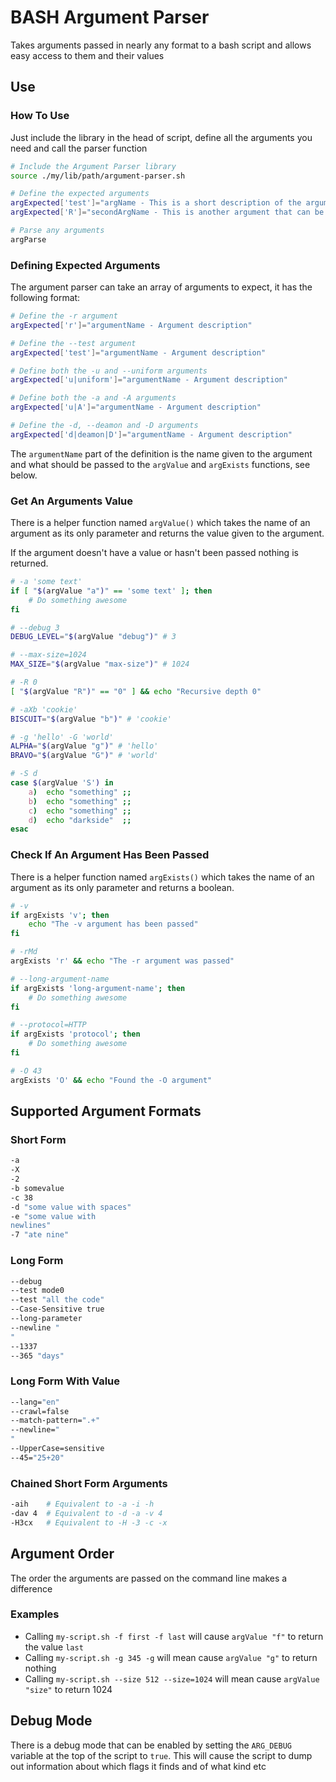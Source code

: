 # BASH Argument Parser

Takes arguments passed in nearly any format to a bash script and allows easy access to them and their values

## Use

### How To Use

Just include the library in the head of script, define all the arguments you need and call the parser function

```bash
# Include the Argument Parser library
source ./my/lib/path/argument-parser.sh

# Define the expected arguments
argExpected['test']="argName - This is a short description of the argument and what it does"
argExpected['R']="secondArgName - This is another argument that can be passed"

# Parse any arguments
argParse
```

### Defining Expected Arguments

The argument parser can take an array of arguments to expect, it has the following format:

```bash
# Define the -r argument
argExpected['r']="argumentName - Argument description"

# Define the --test argument
argExpected['test']="argumentName - Argument description"

# Define both the -u and --uniform arguments
argExpected['u|uniform']="argumentName - Argument description"

# Define both the -a and -A arguments
argExpected['u|A']="argumentName - Argument description"

# Define the -d, --deamon and -D arguments
argExpected['d|deamon|D']="argumentName - Argument description"
```

The `argumentName` part of the definition is the name given to the argument and what should be passed to the `argValue` and `argExists` functions, see below.

### Get An Arguments Value

There is a helper function named `argValue()` which takes the name of 
an argument as its only parameter and returns the value given to the argument.

If the argument doesn't have a value or hasn't been passed nothing is returned.

```bash
# -a 'some text'
if [ "$(argValue "a")" == 'some text' ]; then
	# Do something awesome
fi

# --debug 3
DEBUG_LEVEL="$(argValue "debug")" # 3

# --max-size=1024
MAX_SIZE="$(argValue "max-size")" # 1024

# -R 0
[ "$(argValue "R")" == "0" ] && echo "Recursive depth 0"

# -aXb 'cookie'
BISCUIT="$(argValue "b")" # 'cookie'

# -g 'hello' -G 'world'
ALPHA="$(argValue "g")" # 'hello'
BRAVO="$(argValue "G")" # 'world'

# -S d
case $(argValue 'S') in
	a)	echo "something" ;;
	b)	echo "something" ;;
	c)	echo "something" ;;
	d)	echo "darkside"  ;;
esac
```

### Check If An Argument Has Been Passed

There is a helper function named `argExists()` which takes the name of 
an argument as its only parameter and returns a boolean.

```bash
# -v
if argExists 'v'; then
	echo "The -v argument has been passed"
fi

# -rMd
argExists 'r' && echo "The -r argument was passed"

# --long-argument-name
if argExists 'long-argument-name'; then
	# Do something awesome
fi

# --protocol=HTTP
if argExists 'protocol'; then
	# Do something awesome
fi

# -O 43
argExists 'O' && echo "Found the -O argument"
```

## Supported Argument Formats

### Short Form

```bash
-a
-X
-2
-b somevalue
-c 38
-d "some value with spaces"
-e "some value with
newlines"
-7 "ate nine"
```

### Long Form

```bash
--debug
--test mode0
--test "all the code"
--Case-Sensitive true
--long-parameter
--newline "
"
--1337
--365 "days"
```

### Long Form With Value

```bash
--lang="en"
--crawl=false
--match-pattern=".+"
--newline="
"
--UpperCase=sensitive
--45="25+20"
```

### Chained Short Form Arguments

```bash
-aih	# Equivalent to -a -i -h
-dav 4	# Equivalent to -d -a -v 4
-H3cx	# Equivalent to -H -3 -c -x
```

## Argument Order

The order the arguments are passed on the command line makes a difference

### Examples

* Calling `my-script.sh -f first -f last` will cause `argValue "f"` to return the value `last`
* Calling `my-script.sh -g 345 -g` will mean cause `argValue "g"` to return nothing
* Calling `my-script.sh --size 512 --size=1024` will mean cause `argValue "size"` to return 1024

## Debug Mode

There is a debug mode that can be enabled by setting the `ARG_DEBUG` variable at the top of the script to `true`.
This will cause the script to dump out information about which flags it finds and of what kind etc